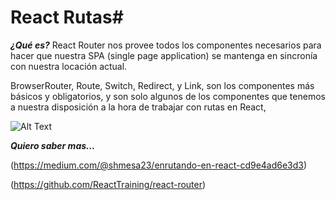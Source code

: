 # React Rutas#

***¿Qué es?***
React Router nos provee todos los componentes necesarios para hacer que nuestra SPA (single page application) se mantenga en sincronía con nuestra locación actual.

BrowserRouter, Route, Switch, Redirect, y Link, son los componentes más básicos y obligatorios, y son solo algunos de los componentes que tenemos a nuestra disposición a la hora de trabajar con rutas en React,

![Alt Text](https://css-tricks.com/wp-content/uploads/2016/03/browserhistory.gif)


***Quiero saber mas...***

(https://medium.com/@shmesa23/enrutando-en-react-cd9e4ad6e3d3)

(https://github.com/ReactTraining/react-router)